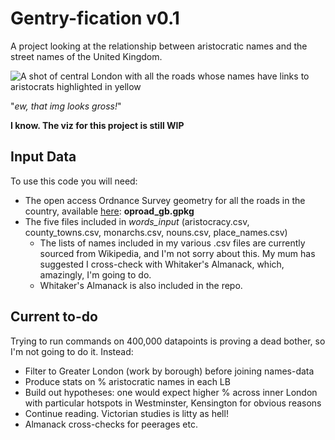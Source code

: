 # Gentry-fication v0.1
A project looking at the relationship between aristocratic names and the street names of the United Kingdom.

![A shot of central London with all the roads whose names have links to aristocrats highlighted in yellow](https://github.com/siskiyoucedar/Gentry-fication/assets/124599703/68675357-9695-48a2-a18b-83461c13707b)

"_ew, that img looks gross!_"

**I know. The viz for this project is still WIP**

## Input Data

To use this code you will need:

- The open access Ordnance Survey geometry for all the roads in the country, available [here](https://www.ordnancesurvey.co.uk/products/os-mastermap-highways-network-roads#get): **oproad_gb.gpkg**
- The five files included in *words_input* (aristocracy.csv, county_towns.csv, monarchs.csv, nouns.csv, place_names.csv)
    - The lists of names included in my various .csv files are currently sourced from Wikipedia, and I'm not sorry about this. My mum has suggested I cross-check with Whitaker's Almanack, which, amazingly, I'm going to do.
    - Whitaker's Almanack is also included in the repo.

## Current to-do

Trying to run commands on 400,000 datapoints is proving a dead bother, so I'm not going to do it. Instead:

- Filter to Greater London (work by borough) before joining names-data
- Produce stats on % aristocratic names in each LB
- Build out hypotheses: one would expect higher % across inner London with particular hotspots in Westminster, Kensington for obvious reasons
- Continue reading. Victorian studies is litty as hell!
- Almanack cross-checks for peerages etc.
